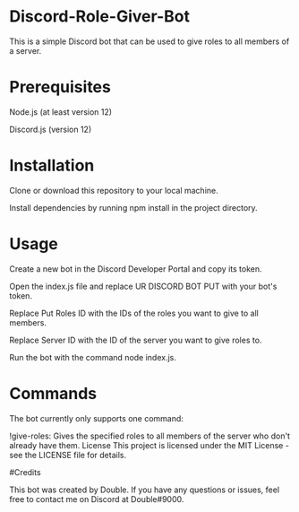 # Discord-Role-Giver-Bot

This is a simple Discord bot that can be used to give roles to all members of a server.

# Prerequisites

Node.js (at least version 12)

Discord.js (version 12)

# Installation

Clone or download this repository to your local machine.

Install dependencies by running npm install in the project directory.

# Usage

Create a new bot in the Discord Developer Portal and copy its token.

Open the index.js file and replace UR DISCORD BOT PUT with your bot's token.

Replace Put Roles ID with the IDs of the roles you want to give to all members.

Replace Server ID with the ID of the server you want to give roles to.

Run the bot with the command node index.js.

# Commands
The bot currently only supports one command:

!give-roles: Gives the specified roles to all members of the server who don't already have them.
License
This project is licensed under the MIT License - see the LICENSE file for details.

#Credits

This bot was created by Double. If you have any questions or issues, feel free to contact me on Discord at Double#9000.
